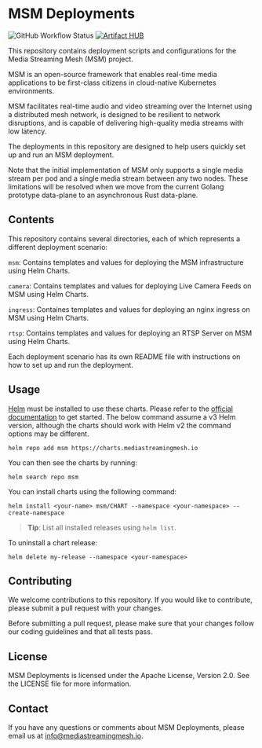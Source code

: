 # MSM Deployments

![GitHub Workflow Status](https://img.shields.io/github/actions/workflow/status/media-streaming-mesh/msm-deployments/release.yaml?branch=main&style=flat-square)
[![Artifact HUB](https://img.shields.io/endpoint?url=https://artifacthub.io/badge/repository/media-streaming-mesh)](https://artifacthub.io/packages/search?repo=media-streaming-mesh)

This repository contains deployment scripts and configurations for the Media Streaming Mesh (MSM) project.

MSM is an open-source framework that enables real-time media applications to be first-class citizens in cloud-native Kubernetes environments.

MSM facilitates real-time audio and video streaming over the Internet using a distributed mesh network, is designed to be resilient to network disruptions, and is capable of delivering high-quality media streams with low latency.

The deployments in this repository are designed to help users quickly set up and run an MSM deployment.

Note that the initial implementation of MSM only supports a single media stream per pod and a single media stream between any two nodes.  These limitations will be resolved when we move from the current Golang prototype data-plane to an asynchronous Rust data-plane.

## **Contents**

This repository contains several directories, each of which represents a different deployment scenario:

`msm`: Contains templates and values for deploying the MSM infrastructure using Helm Charts.

`camera`: Contains templates and values for deploying Live Camera Feeds on MSM using Helm Charts.

`ingress`: Containes templates and values for deploying an nginx ingress on MSM using Helm Charts.

`rtsp`: Contains templates and values for deploying an RTSP Server on MSM using Helm Charts.

Each deployment scenario has its own README file with instructions on how to set up and run the deployment.

## Usage

[Helm](https://helm.sh) must be installed to use these charts.
Please refer to the [official documentation](https://helm.sh/docs/intro/install/) to get started.  The below command assume a v3 Helm version, although the charts should work with Helm v2 the command options may be different. 

```shell
helm repo add msm https://charts.mediastreamingmesh.io
```

You can then see the charts by running:

```shell
helm search repo msm
```

You can install charts using the following command:

```shell
helm install <your-name> msm/CHART --namespace <your-namespace> --create-namespace
```

> **Tip**: List all installed releases using `helm list`.

To uninstall a chart release:

```shell
helm delete my-release --namespace <your-namespace>
```

## **Contributing**

We welcome contributions to this repository. If you would like to contribute, please submit a pull request with your changes.

Before submitting a pull request, please make sure that your changes follow our coding guidelines and that all tests pass.

## **License**

MSM Deployments is licensed under the Apache License, Version 2.0. See the LICENSE file for more information.

## **Contact**

If you have any questions or comments about MSM Deployments, please email us at info@mediastreamingmesh.io.
